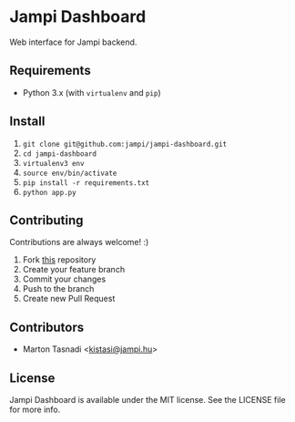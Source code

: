 # Jampi Dashboard
Web interface for Jampi backend.

## Requirements
* Python 3.x (with ```virtualenv``` and ```pip```)

## Install
1. ```git clone git@github.com:jampi/jampi-dashboard.git```
2. ```cd jampi-dashboard```
3. ```virtualenv3 env```
4. ```source env/bin/activate```
5. ```pip install -r requirements.txt```
6. ```python app.py```

## Contributing
Contributions are always welcome! :)

1. Fork [this](https://github.com/jampi/jampi-dashboard) repository
2. Create your feature branch
3. Commit your changes
4. Push to the branch
5. Create new Pull Request

## Contributors
* Marton Tasnadi <[kistasi@jampi.hu](kistasi@jampi.hu)>

## License
Jampi Dashboard is available under the MIT license. See the LICENSE file for more info.
